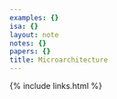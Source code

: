 ```yaml
---
examples: {}
isa: {}
layout: note
notes: {}
papers: {}
title: Microarchitecture
---
```

{% include links.html %}
